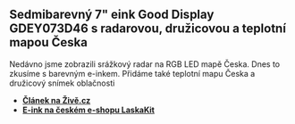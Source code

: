 ## Sedmibarevný 7" eink Good Display GDEY073D46 s radarovou, družicovou a teplotní mapou Česka
Nedávno jsme zobrazili srážkový radar na RGB LED mapě Česka. Dnes to zkusíme s barevným e-inkem. Přidáme také teplotní mapu Česka a družicový snímek oblačnosti
- **[Článek na Živě.cz](https://www.zive.cz/clanky/ultimatni-predpoved-pocasi-na-e-inku-se-nam-kresli-radarovy-druzicovy-i-teplotni-pohled-na-cesko/sc-3-a-222552/default.aspx)**
 - **[E-ink na českém e-shopu LaskaKit](www.laskakit.cz/good-display-gdey073d46-7-3--800x480-epaper-barevny-displej/)**
